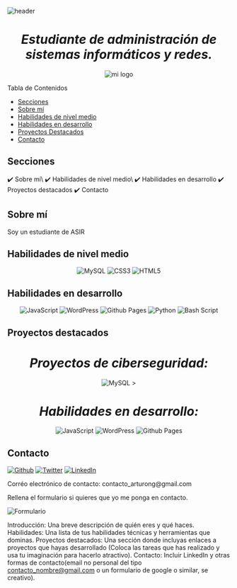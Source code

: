![header](https://github.com/user-attachments/assets/e1cd02b4-3683-4f3d-92aa-38ab9f426b4a)

<h1 align="center"><em> Estudiante de administración de sistemas informáticos y redes. </em> </h1>
<p align="center">
  <img src="https://github.com/user-attachments/assets/cd6e149c-670e-48b3-b2a0-9553dda2c3b4" alt="mi logo"/>
</p

## Tabla de Contenidos
- [Secciones](#secciones)
- [Sobre mí](#sobre-mí)
- [Habilidades de nivel medio](#habilidades-de-nivel-medio)
- [Habilidades en desarrollo](#habilidades-en-desarrollo)
- [Proyectos Destacados](#proyectos-destacados)
- [Contacto](#contacto)

## Secciones
<div id= contenido>
✔️ Sobre mí\
✔️ Habilidades de nivel medio\
✔️ Habilidades en desarrollo
✔️ Proyectos destacados
✔️ Contacto

## Sobre mí
Soy un estudiante de ASIR

## Habilidades de nivel medio
<p align="center">
  <img src="https://img.shields.io/badge/mysql-4479A1.svg?style=for-the-badge&logo=mysql&logoColor=white" alt="MySQL" />
  <img src="https://img.shields.io/badge/css3-%231572B6.svg?style=for-the-badge&logo=css3&logoColor=white" alt="CSS3" />
  <img src="https://img.shields.io/badge/html5-%23E34F26.svg?style=for-the-badge&logo=html5&logoColor=white" alt="HTML5" />
</p>

## Habilidades en desarrollo
<p align="center">
   <img src="https://img.shields.io/badge/javascript-%23323330.svg?style=for-the-badge&logo=javascript&logoColor=%23F7DF1E" alt="JavaScript"/>
   <img src="https://img.shields.io/badge/WordPress-%23117AC9.svg?style=for-the-badge&logo=WordPress&logoColor=white" alt="WordPress" />
   <img src="https://img.shields.io/badge/github%20pages-121013?style=for-the-badge&logo=github&logoColor=white" alt="Github Pages" />
   <img src="https://img.shields.io/badge/python-3670A0?style=for-the-badge&logo=python&logoColor=ffdd54" alt="Python" />
<img src="https://img.shields.io/badge/bash_script-%23121011.svg?style=for-the-badge&logo=gnu-bash&logoColor=white" alt="Bash Script" />  
</p>

## Proyectos destacados
<h1 align="center"><em>Proyectos de ciberseguridad:</em> </h1>
<p align="center">
  <img src="" alt="MySQL" />
>
</p>

<h1 align="center"><em>Habilidades en desarrollo:</em> </h1>
<p align="center">
   <img src="https://img.shields.io/badge/javascript-%23323330.svg?style=for-the-badge&logo=javascript&logoColor=%23F7DF1E" alt="JavaScript"/>
   <img src="https://img.shields.io/badge/WordPress-%23117AC9.svg?style=for-the-badge&logo=WordPress&logoColor=white" alt="WordPress" />
   <img src="https://img.shields.io/badge/github%20pages-121013?style=for-the-badge&logo=github&logoColor=white" alt="Github Pages" />
</p>


## Contacto
<p><a href="https://github.com/ArturoNG" target="_blank"><img alt="Github" src="https://img.shields.io/badge/GitHub-%2312100E.svg?&style=for-the-badge&logo=Github&logoColor=white" /></a> 
<a href="PONER ENLACE TWITTER" target="_blank"><img alt="Twitter" src="https://img.shields.io/badge/Gmail-D14836?style=for-the-badge&logo=gmail&logoColor=white" /></a> 
<a href="PONER ENLACE LINKEDIN" target="_blank"><img alt="LinkedIn" src="https://img.shields.io/badge/linkedin-%230077B5.svg?&style=for-the-badge&logo=linkedin&logoColor=white" /></a> 
</p>
<p>Corréo electrónico de contacto: contacto_arturong@gmail.com </p>
<p>Rellena el formulario si quieres que yo me ponga en contacto. </p>
 <img src="![formulario](https://github.com/user-attachments/assets/4edf4df8-23d6-471c-8c69-2f012f2aca67)
" alt="Formulario" href= "https://forms.gle/8H4HywKoEiTTXKqb8" </img>

Introducción: Una breve descripción de quién eres y qué haces.
Habilidades: Una lista de tus habilidades técnicas y herramientas que dominas.
Proyectos destacados: Una sección donde incluyas enlaces a proyectos que hayas desarrollado (Coloca las tareas que has realizado y usa tu imaginación para hacerlo atractivo).
Contacto: Incluir LinkedIn y otras formas de contacto(email no personal del tipo contacto_nombre@gmail.com o un formulario de google o similar, se creativo).
